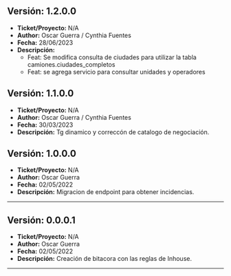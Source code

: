 ## Versión: 1.2.0.0
- __Ticket/Proyecto:__ N/A
- __Author:__ Oscar Guerra / Cynthia Fuentes
- __Fecha:__ 28/06/2023
- __Descripción:__ 
	- Feat: Se modifica consulta de ciudades para utilizar la tabla camiones.ciudades_completos
	- Feat: se agrega servicio para consultar unidades y operadores
	
## Versión: 1.1.0.0
- __Ticket/Proyecto:__ N/A
- __Author:__ Oscar Guerra / Cynthia Fuentes
- __Fecha:__ 30/03/2023
- __Descripción:__ Tg dinamico y correccón de catalogo de negociación.

## Versión: 1.0.0.0
- __Ticket/Proyecto:__ N/A
- __Author:__ Oscar Guerra
- __Fecha:__ 02/05/2022
- __Descripción:__ Migracion de endpoint para obtener incidencias.
--------

## Versión: 0.0.0.1
- __Ticket/Proyecto:__ N/A
- __Author:__ Oscar Guerra
- __Fecha:__ 02/05/2022
- __Descripción:__ Creación de bitacora con las reglas de Inhouse.
--------
